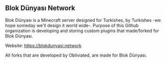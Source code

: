 ## Blok Dünyası Network
Blok Dünyası is a Minecraft server designed for Turkishes, by Turkishes -we hope someday we'll design it world wide-. Purpose of this Github organization is developing and storing custom plugins that made/forked for Blok Dünyası.

Website: https://blokdunyasi.network

All forks that are developed by Obliviated, are made for Blok Dünyası. 

